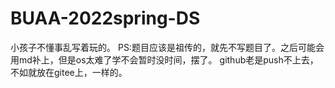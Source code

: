 # BUAA-2022spring-DS
小孩子不懂事乱写着玩的。
PS:题目应该是祖传的，就先不写题目了。之后可能会用md补上，但是os太难了学不会暂时没时间，摆了。
github老是push不上去，不如就放在gitee上，一样的。
